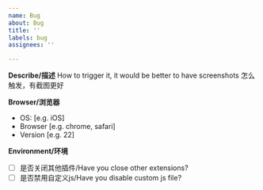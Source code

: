```yaml
---
name: Bug
about: Bug
title: ''
labels: bug
assignees: ''

---
```


**Describe/描述**
How to trigger it, it would be better to have screenshots
怎么触发，有截图更好

**Browser/浏览器**
 - OS: [e.g. iOS]
 - Browser [e.g. chrome, safari]
 - Version [e.g. 22]

**Environment/环境**
 - [ ] 是否关闭其他插件/Have you close other extensions?
 - [ ] 是否禁用自定义js/Have you disable custom js file?